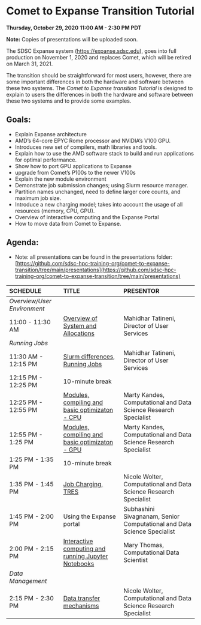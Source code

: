 # Comet to Expanse Transition Tutorial

**Thursday, October 29, 2020**
**11:00 AM - 2:30 PM PDT**

**Note:** Copies of presentations will be uploaded soon.

The SDSC Expanse system (https://expanse.sdsc.edu), goes into full production on November 1, 2020 and replaces Comet, which will be retired on March 31, 2021. 

The transition should be straightforward for most users, however, there are some important differences in both the hardware and software between these two systems. The _Comet to Expanse transition Tutorial_ is designed to explain to users the differences in both the hardware and software between these two systems and to provide some examples. 

## Goals:
* Explain Expanse architecture 
* AMD’s 64-core EPYC Rome processor and NVIDIA’s V100 GPU. 
* Introduces new set of compilers, math libraries and tools. 
* Explain how to use the AMD software stack to build and run applications for optimal performance. 
* Show how to port GPU applications to Expanse
* upgrade from Comet’s P100s to the newer V100s
* Explain the new module environment
* Demonstrate job submission changes; using Slurm resource manager. 
* Partition names unchanged, need to define larger core counts, and maximum job size. 
* Introduce a new charging model; takes into account the usage of all resources (memory, CPU, GPU). 
* Overview of interactive computing and the Expanse Portal 
* How to move data from Comet to Expanse.

## Agenda:
* Note: all presentations can be found in the presentations folder: [https://github.com/sdsc-hpc-training-org/comet-to-expanse-transition/tree/main/presentations](https://github.com/sdsc-hpc-training-org/comet-to-expanse-transition/tree/main/presentations)

| **SCHEDULE**	| **TITLE**	| **PRESENTOR** | 
| :----------- | :----------- | :----------- | 
|_Overview/User Environment_  |
| 11:00 - 11:30 AM	| [Overview of System and Allocations](https://github.com/sdsc-hpc-training-org/comet-to-expanse-transition/blob/main/presentations/MTatineni_Expanse_Overview.pdf)	| Mahidhar Tatineni, Director of User Services| 
| _Running Jobs_	 |  | |
| 11:30 AM - 12:15 PM| 	[Slurm differences, Running Jobs](https://github.com/sdsc-hpc-training-org/comet-to-expanse-transition/blob/main/presentations/MTatineni_Expanse_Running_Jobs.pdf)	| Mahidhar Tatineni, Director of User Services| 
| 12:15 PM - 12:25 PM| 	10-minute break	| | 
| 12:25 PM - 12:55 PM| 	[Modules, compiling and basic optimizaton - CPU](https://github.com/sdsc-hpc-training-org/comet-to-expanse-transition/blob/main/presentations/)	| Marty Kandes, Computational and Data Science Research Specialist| 
| 12:55 PM - 1:25 PM	| [Modules, compiling and basic optimizaton - GPU](https://github.com/sdsc-hpc-training-org/comet-to-expanse-transition/blob/main/presentations/)	| Marty Kandes, Computational and Data Science Research Specialist| 
| 1:25 PM - 1:35 PM	| 10-minute break	| | 
| 1:35 PM - 1:45 PM	| [Job Charging, TRES	](https://github.com/sdsc-hpc-training-org/comet-to-expanse-transition/blob/main/presentations/NWolter_Expanse101_mng_allocations.pdf)| Nicole Wolter, Computational and Data Science Research Specialist| 
| 1:45 PM - 2:00 PM	| Using the Expanse portal 	| Subhashini Sivagnanam, Senior Computational and Data Science Specialist| 
| 2:00 PM - 2:15 PM	| [Interactive computing and running Jupyter Notebooks](https://github.com/sdsc-hpc-training-org/comet-to-expanse-transition/blob/main/presentations/MThomas_Expanse-Interactive-Computing.pdf)	| Mary Thomas, Computational Data Scientist| 
| _Data Management_	| | | 	
| 2:15 PM - 2:30 PM	| [Data transfer mechanisms	](https://github.com/sdsc-hpc-training-org/comet-to-expanse-transition/blob/main/presentations/NWolter_Expanse101_data_xfer.pdf)|Nicole Wolter, Computational and Data Science Research Specialist| 
